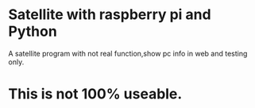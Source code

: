 # Satellite with raspberry pi and Python
A satellite program with not real function,show pc info in web and testing only.
# This is not 100% useable.
